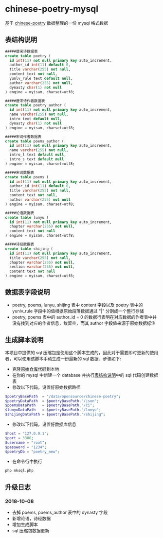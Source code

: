 # chinese-poetry-mysql
基于 [chinese-poetry](https://github.com/chinese-poetry/chinese-poetry) 数据整理的一份 mysql 格式数据

## 表结构说明
```sql
#####唐宋诗数据表
create table poetry (
  id int(11) not null primary key auto_increment,
  author_id int(11) default 0,
  title varchar(255) not null,
  content text not null,
  yunlv_rule text default null,
  author varchar(255) not null,
  dynasty char(1) not null
) engine = myisam, charset=utf8;

#####唐宋诗作者数据表
create table poetry_author (
  id int(11) not null primary key auto_increment,
  name varchar(255) not null,
  intro text default null,
  dynasty char(1) not null
) engine = myisam, charset=utf8;

#####宋词作者数据表
create table poems_author (
  id int(11) not null primary key auto_increment,
  name varchar(255) not null,
  intro_l text default null,
  intro_s text default null
) engine = myisam, charset=utf8;

#####宋词数据表
create table poems (
  id int(11) not null primary key auto_increment,
  author_id int(11) default 0,
  title varchar(255) not null,
  content text not null,
  author varchar(255) not null
) engine = myisam, charset=utf8;

#####论语数据表
create table lunyu (
  id int(11) not null primary key auto_increment,
  chapter varchar(255) not null,
  content text not null
) engine = myisam, charset=utf8;

#####诗经数据表
create table shijing (
  id int(11) not null primary key auto_increment,
  title varchar(255) not null,
  chapter varchar(255) not null,
  section varchar(255) not null,
  content text not null
) engine = myisam, charset=utf8;
```

## 数据表字段说明
* poetry, poems, lunyu, shijing 表中 content 字段以及 poetry 表中的 yunlv_rule 字段中的值根据原始段落数据通过 "|" 分割成一个整行存储
* poetry, poems 表中的 author_id = 0 的数据行表明在对应数据的作者表中并没有找到对应的作者信息，故留空，而其 author 字段值来源于原始数据标注

## 生成脚本说明
本项目中提供的 sql 压缩包是使用这个脚本生成的，因此对于需要即时更新的使用者，可以使用该脚本手动生成一份最新的 sql 数据．步骤如下:

* 克隆[原始仓库代码](https://github.com/chinese-poetry/chinese-poetry)到本地
* 在你的 mysql 中新建一个 database 并执行[表结构说明](#表结构说明)中的 sql 代码创建数据表
* 修改以下代码，设置好原始数据路径
```php
$poetryBasePath  = "/data/opensource/chinese-poetry";
$poetryDataPath  = $poetryBasePath."/json";
$poemsDataPath   = $poetryBasePath."/ci";
$lunyuDataPath   = $poetryBasePath."/lunyu";
$shijingDataPath = $poetryBasePath."/shijing";
```
* 修改以下代码，设置好数据库信息
```php
$host = "127.0.0.1";
$port = 3306;
$username = "root";
$password = "1234";
$poetryDb = "poetry_new";
```
* 在命令行中执行
```bash
php mksql.php
```

## 升级日志
### 2018-10-08
* 去掉 poems, poems_author 表中的 dynasty 字段
* 新增论语，诗经数据
* 增加生成脚本
* sql 压缩包数据更新
